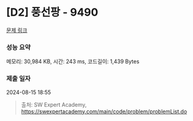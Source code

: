 # [D2] 풍선팡 - 9490 

[문제 링크](https://swexpertacademy.com/main/code/problem/problemDetail.do?contestProbId=AXAerAPaVXMDFARP) 

### 성능 요약

메모리: 30,984 KB, 시간: 243 ms, 코드길이: 1,439 Bytes

### 제출 일자

2024-08-15 18:55



> 출처: SW Expert Academy, https://swexpertacademy.com/main/code/problem/problemList.do
